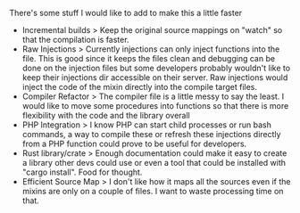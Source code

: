 There's some stuff I would like to add to make this a little faster

- Incremental builds >
  Keep the original source mappings on "watch" so that the compilation is 
  faster.
- Raw Injections >
  Currently injections can only inject functions into the file. This is good
  since it keeps the files clean and debugging can be done on the injection
  files but some developers probably wouldn't like to keep their injections
  dir accessible on their server. Raw injections would inject the code of the
  mixin directly into the compile target files.
- Compiler Refactor >
  The compiler file is a little messy to say the least. I would like to move
  some procedures into functions so that there is more flexibility with the
  code and the library overall
- PHP Integration >
  I know PHP can start child processes or run bash commands, a way to compile
  these or refresh these injections directly from a PHP function could prove
  to be useful for developers.
- Rust library/crate >
  Enough documentation could make it easy to create a library other devs could
  use or even a tool that could be installed with "cargo install". Food for
  thought.
- Efficient Source Map >
  I don't like how it maps all the sources even if the mixins are only on a 
  couple of files. I want to waste processing time on that.